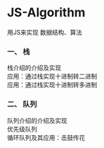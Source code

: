 # JS-Algorithm
用JS来实现 数据结构、算法

### 一、 栈

栈介绍的介绍及实现   
应用：通过栈实现十进制转二进制  
应用：通过栈实现十进制转多进制

### 二、 队列

队列介绍的介绍及实现   
优先级队列  
循环队列及其应用：击鼓传花